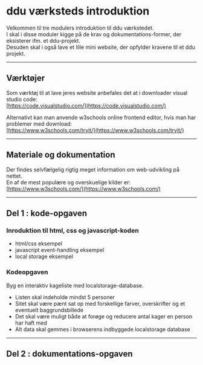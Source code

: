 # ddu værksteds introduktion

Velkommen til tre modulers introduktion til ddu værkstedet.    
I skal i disse moduler kigge på de krav og dokumentations-former, der eksisterer ifm. et ddu-projekt.    
Desuden skal i også lave et lille mini website, der opfylder kravene til et ddu projekt. 

--------------------------------

## Værktøjer

Som værktøj til at lave jeres website anbefales det at i downloader visual studio code:    
[https://code.visualstudio.com/](https://code.visualstudio.com/)

Alternativt kan man anvende w3schools online frontend editor, hvis man har problemer med download:      
[https://www.w3schools.com/tryit/](https://www.w3schools.com/tryit/)

--------------------------------

## Materiale og dokumentation

Der findes selvfælgelig rigtig meget information om web-udvikling på nettet.  
En af de mest populære og overskuelige kilder er:
[https://www.w3schools.com/](https://www.w3schools.com/)

--------------------------------

## Del 1 : kode-opgaven

### Inroduktion til html, css og javascript-koden

- html/css eksempel
- javascript event-handling eksempel
- local storage eksempel

### Kodeopgaven 

Byg en interaktiv kageliste med localstorage-database.

- Listen skal indeholde mindst 5 personer
- Sitet skal være pænt sat op med forskellige farver, overskrifter og et eventuelt baggrundsbillede
- Det skal være muligt både at forøge og reducere antal kager en person har haft med
- Alt data skal gemmes i browserens indbyggede localstorage database

--------------------------------

## Del 2 : dokumentations-opgaven